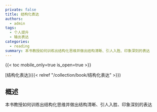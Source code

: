 ```yaml
---
private: false
title: 结构化表达
authors:
  - admin
tags:
  - 个人提升
  - 输出表达
categories:
  - reading
summary: 本书教授如何训练出结构化思维并做出结构清晰、引人入胜、印象深刻的表达
---
```

{{< toc mobile_only=true is_open=true >}}

[结构化表达]({{< relref "/collection/book/结构化表达" >}})

## 概述

本书教授如何训练出结构化思维并做出结构清晰、引人入胜、印象深刻的表达

